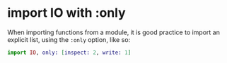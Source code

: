 # import IO with :only

When importing functions from a module, it is good practice to import an explicit list, using the `:only` option, like so:

```elixir
import IO, only: [inspect: 2, write: 1]
```
